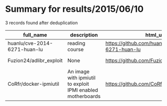 
# Summary for results/2015/06/10
    
3 records found after deduplication

| full_name | description | html_url | matched_list | matched_count | pushed_at | size | stargazers_count | language | forks_count |
|------------------------------|-------------------------------------------------------------|-------------------------------------------------|----------------|-----------------|---------------------------|--------|--------------------|------------|---------------|
| huanlu/cve-2014-6271-huan-lu | reading course | https://github.com/huanlu/cve-2014-6271-huan-lu | ['cve-2'] | 1 | 2015-06-10 02:11:15+00:00 | 324 | 0 | nan | 0 |
| Fuzion24/adlibr_exploit | None | https://github.com/Fuzion24/adlibr_exploit | ['exploit'] | 1 | 2015-06-10 18:13:24+00:00 | 0 | 1 | nan | 0 |
| CoRfr/docker-ipmiutil | An image with ipmiutil to exploit IPMI enabled motherboards | https://github.com/CoRfr/docker-ipmiutil | ['exploit'] | 1 | 2015-06-10 19:16:17+00:00 | 100 | 0 | nan | 2 |
